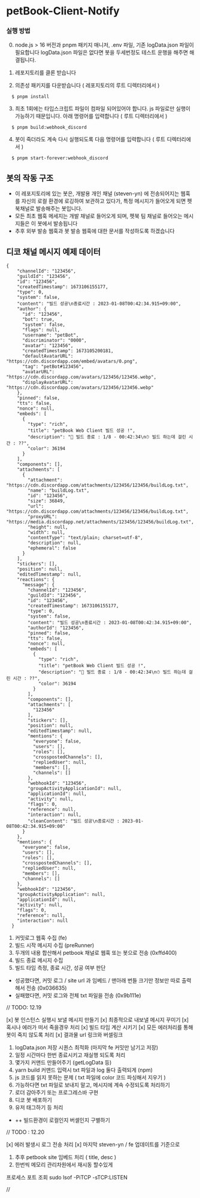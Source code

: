 # petBook-Client-Notify

### 실행 방법

0. node.js > 16 버전과 pnpm 패키지 매니저, .env 파일, 기존 logData.json 파일이 필요합니다
   logData.json 파일은 없다면 봇을 두세번정도 테스트 운행을 해주면 해결됩니다.

1. 레포지토리를 클론 받습니다
2. 의존성 패키지를 다운받습니다 ( 레포지토리의 루트 디렉터리에서 )

```
  $ pnpm install
```

3. 최초 1회에는 타입스크립트 파일이 컴파일 되어있어야 합니다. js 파일로만 실행이 가능하기 때문입니다. 아래 명령어를 입력합니다 ( 루트 디렉터리에서 )

```
  $ pnpm build:webhook_discord
```

4. 봇이 죽더라도 계속 다시 실행되도록 다음 명령어를 입력합니다 ( 루트 디렉터리에서 )

```
  $ pnpm start-forever:webhook_discord
```

## 봇의 작동 구조

- 이 레포지토리에 있는 봇은, 개발용 개인 채널 (steven-yn) 에 전송되어지는 웹훅를 자신의 로컬 환경에 로깅하여 보관하고 있다가,
  특정 메시지가 들어오게 되면 펫북채널로 발송해주는 봇입니다.
- 모든 최초 웹훅 메세지는 개발 채널로 들어오게 되며, 펫북 팀 채널로 들어오는 메시지들은 이 봇에서 발송됩니다
- 추후 외부 발송 웹훅과 봇 발송 웹훅에 대한 문서를 작성하도록 하겠습니다

## 디코 채널 메시지 예제 데이터

```
{
    "channelId": "123456",
    "guildId": "123456",
    "id": "123456",
    "createdTimestamp": 1673106155177,
    "type": 0,
    "system": false,
    "content": "빌드 성공\n종료시간 : 2023-01-08T00:42:34.915+09:00",
    "author": {
      "id": "123456",
      "bot": true,
      "system": false,
      "flags": null,
      "username": "petBot",
      "discriminator": "0000",
      "avatar": "123456",
      "createdTimestamp": 1673105200181,
      "defaultAvatarURL": "https://cdn.discordapp.com/embed/avatars/0.png",
      "tag": "petBot#123456",
      "avatarURL": "https://cdn.discordapp.com/avatars/123456/123456.webp",
      "displayAvatarURL": "https://cdn.discordapp.com/avatars/123456/123456.webp"
    },
    "pinned": false,
    "tts": false,
    "nonce": null,
    "embeds": [
      {
        "type": "rich",
        "title": "petBook Web Client 빌드 성공 !",
        "description": "🛬 빌드 종료 : 1/8 - 00:42:34\n⏱ 빌드 하는데 걸린 시간 : ??",
        "color": 36194
      }
    ],
    "components": [],
    "attachments": [
      {
        "attachment": "https://cdn.discordapp.com/attachments/123456/123456/buildLog.txt",
        "name": "buildLog.txt",
        "id": "123456",
        "size": 36849,
        "url": "https://cdn.discordapp.com/attachments/123456/123456/buildLog.txt",
        "proxyURL": "https://media.discordapp.net/attachments/123456/123456/buildLog.txt",
        "height": null,
        "width": null,
        "contentType": "text/plain; charset=utf-8",
        "description": null,
        "ephemeral": false
      }
    ],
    "stickers": [],
    "position": null,
    "editedTimestamp": null,
    "reactions": {
      "message": {
        "channelId": "123456",
        "guildId": "123456",
        "id": "123456",
        "createdTimestamp": 1673106155177,
        "type": 0,
        "system": false,
        "content": "빌드 성공\n종료시간 : 2023-01-08T00:42:34.915+09:00",
        "authorId": "123456",
        "pinned": false,
        "tts": false,
        "nonce": null,
        "embeds": [
          {
            "type": "rich",
            "title": "petBook Web Client 빌드 성공 !",
            "description": "🛬 빌드 종료 : 1/8 - 00:42:34\n⏱ 빌드 하는데 걸린 시간 : ??",
            "color": 36194
          }
        ],
        "components": [],
        "attachments": [
          "123456"
        ],
        "stickers": [],
        "position": null,
        "editedTimestamp": null,
        "mentions": {
          "everyone": false,
          "users": [],
          "roles": [],
          "crosspostedChannels": [],
          "repliedUser": null,
          "members": [],
          "channels": []
        },
        "webhookId": "123456",
        "groupActivityApplicationId": null,
        "applicationId": null,
        "activity": null,
        "flags": 0,
        "reference": null,
        "interaction": null,
        "cleanContent": "빌드 성공\n종료시간 : 2023-01-08T00:42:34.915+09:00"
      }
    },
    "mentions": {
      "everyone": false,
      "users": [],
      "roles": [],
      "crosspostedChannels": [],
      "repliedUser": null,
      "members": [],
      "channels": []
    },
    "webhookId": "123456",
    "groupActivityApplication": null,
    "applicationId": null,
    "activity": null,
    "flags": 0,
    "reference": null,
    "interaction": null
  }
```

1. 커밋로그 웹훅 수집 (fe)
2. 빌드 시작 메시지 수집 (preRunner)
3. 두개의 내용 합산해서 petbook 채널로 웹훅 또는 봇으로 전송 (0xffd400)
4. 빌드 종료 메시지 수집
5. 빌드 타임 측정, 종료 시간, 성공 여부 판단

- 성공했다면, 커밋 로그 / site url 과 임베드 / 맨아래 번들 크기만 정보만 따로 출력해서 전송 (0x036635)
- 실패했다면, 커밋 로그와 전체 txt 파일을 전송 (0x9b111e)

// TODO: 12.19

[x] 봇 인스턴스 실행시 보낼 메시지 만들기
[x] 최종적으로 내보낼 메시지 꾸미기
[x] 혹시나 에러가 떠서 죽을경우 처리
[x] 빌드 타임 계산 시키기
[x] 모든 에러처리를 통해 봇이 죽지 않도록 처리
[x] 결과물 url 링크와 버셀링크

1. logData.json 저장 시퀀스 최적화 (마지막 fe 커밋만 남기고 저장)
2. 일정 시간마다 한번 종료시키고 재실행 되도록 처리
3. 몇가지 커맨드 만들어주기 (getLogData 등)
4. yarn build 커맨드 입력시 txt 파일과 log 둘다 출력되게 (npm)
5. js 코드를 읽지 못하는 문제 ( txt 파일에 color 코드 파싱해서 지우기 )
6. 가능하다면 txt 파일로 보내지 말고, 메시지에 계속 수정되도록 처리하기
7. 로더 감아주기 또는 프로그레스바 구현
8. 디코 봇 배포하기
9. 유저 태그하기 등 처리

- ++ 빌드환경이 로컬인지 버셀인지 구별하기

// TODO : 12.20

[x] 에러 발생시 로그 전송 처리
[x] 마지막 steven-yn / fe 업데이트를 기준으로

1. 추후 petbook site 임베드 처리 ( title, desc )
2. 한번씩 메모리 관리차원에서 재시동 할수있게

프로세스 포트 조회 sudo lsof -PiTCP -sTCP:LISTEN

//
